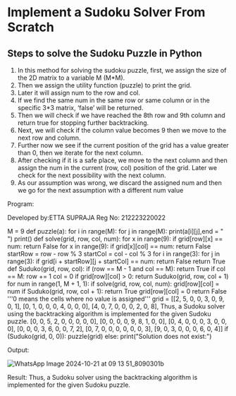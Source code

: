 # Implement a Sudoku Solver From Scratch
## Steps to solve the Sudoku Puzzle in Python
<ol>
  <li>In this method for solving the sudoku puzzle, first, we assign the size of the 2D matrix to a variable M (M*M).</li>
 <li>Then we assign the utility function (puzzle) to print the grid.</li>
<li>Later it will assign num to the row and col.</li>
<li>If we find the same num in the same row or same column or in the specific 3*3 matrix, ‘false’ will be returned.</li>
<li>Then we will check if we have reached the 8th row and 9th column and return true for stopping further backtracking.</li>
<li>Next, we will check if the column value becomes 9 then we move to the next row and column.</li>
<li>Further now we see if the current position of the grid has a value greater than 0, then we iterate for the next column.</li>
<li>After checking if it is a safe place, we move to the next column and then assign the num in the current (row, col) position of the grid. Later we check for the next possibility with the next column.</li>
<li>As our assumption was wrong, we discard the assigned num and then we go for the next assumption with a different num value</li>
</ol>

Program:

Developed by:ETTA SUPRAJA
Reg No: 212223220022

M = 9
def puzzle(a):
for i in range(M):
for j in range(M):
print(a[i][j],end = " ")
print()
def solve(grid, row, col, num):
for x in range(9):
if grid[row][x] == num:
return False
for x in range(9):
if grid[x][col] == num:
return False
startRow = row - row % 3
startCol = col - col % 3
for i in range(3):
for j in range(3):
if grid[i + startRow][j + startCol] == num:
return False
return True
def Suduko(grid, row, col):
if (row == M - 1 and col == M):
return True
if col == M:
row += 1
col = 0
if grid[row][col] > 0:
return Suduko(grid, row, col + 1)
for num in range(1, M + 1, 1):
if solve(grid, row, col, num):
grid[row][col] = num
if Suduko(grid, row, col + 1):
return True
grid[row][col] = 0
return False
'''0 means the cells where no value is assigned'''
grid = [[2, 5, 0, 0, 3, 0, 9, 0, 1],
[0, 1, 0, 0, 0, 4, 0, 0, 0],
[4, 0, 7, 0, 0, 0, 2, 0, 8],
Thus, a Sudoku solver using the backtracking algorithm is implemented
for the given Sudoku puzzle.
[0, 0, 5, 2, 0, 0, 0, 0, 0],
[0, 0, 0, 0, 9, 8, 1, 0, 0],
[0, 4, 0, 0, 0, 3, 0, 0, 0],
[0, 0, 0, 3, 6, 0, 0, 7, 2],
[0, 7, 0, 0, 0, 0, 0, 0, 3],
[9, 0, 3, 0, 0, 0, 6, 0, 4]]
if (Suduko(grid, 0, 0)):
puzzle(grid)
else:
print("Solution does not exist:")

Output:

![WhatsApp Image 2024-10-21 at 09 13 51_8090301b](https://github.com/user-attachments/assets/c647fc8a-7125-4d07-be30-96a3caac6a9b)

Result:
Thus, a Sudoku solver using the backtracking algorithm is implemented
for the given Sudoku puzzle.


